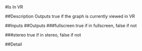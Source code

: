 #Is In VR

##Description
Outputs true if the graph is currently viewed in VR

##Inputs
##Outputs
###fullscreen
true if in fullscreen, false if not

###stereo
true if in stereo, false if not

##Detail

